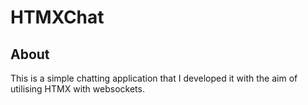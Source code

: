 # HTMXChat

## About

This is a simple chatting application that I developed it with the aim of utilising HTMX with websockets.

